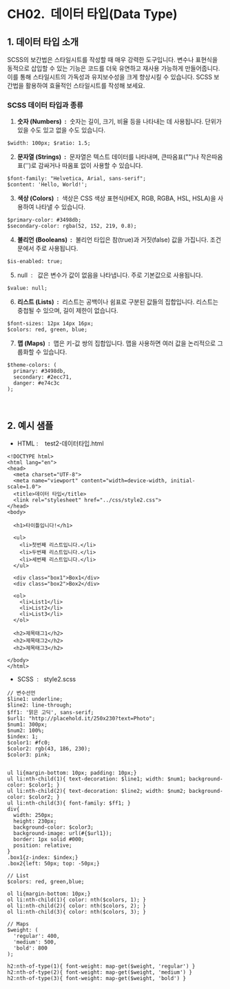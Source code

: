 # CH02.  데이터 타입(Data Type)

  

  

## 1\. 데이터 타입 소개  

SCSS의 보간법은 스타일시트를 작성할 때 매우 강력한 도구입니다. 변수나 표현식을 동적으로 삽입할 수 있는 기능은 코드를 더욱 유연하고 재사용 가능하게 만들어줍니다. 이를 통해 스타일시트의 가독성과 유지보수성을 크게 향상시킬 수 있습니다. SCSS 보간법을 활용하여 효율적인 스타일시트를 작성해 보세요.

  

  

### SCSS 데이터 타입과 종류

  

1. **숫자 (Numbers)  :**  숫자는 길이, 크기, 비율 등을 나타내는 데 사용됩니다. 단위가 있을 수도 있고 없을 수도 있습니다.

```
$width: 100px; $ratio: 1.5;
```

2. **문자열 (Strings)  :**  문자열은 텍스트 데이터를 나타내며, 큰따옴표("")나 작은따옴표('')로 감싸거나 따옴표 없이 사용할 수 있습니다.

```
$font-family: "Helvetica, Arial, sans-serif"; 
$content: 'Hello, World!';
```

3. **색상 (Colors)  :**  색상은 CSS 색상 표현식(HEX, RGB, RGBA, HSL, HSLA)을 사용하여 나타낼 수 있습니다.

```
$primary-color: #3498db; 
$secondary-color: rgba(52, 152, 219, 0.8);
```

4. **불리언 (Booleans)  :**  불리언 타입은 참(true)과 거짓(false) 값을 가집니다. 조건문에서 주로 사용됩니다.

```
$is-enabled: true;
```

  

5. null  :   값은 변수가 값이 없음을 나타냅니다. 주로 기본값으로 사용됩니다.

```
$value: null;
```

6. **리스트 (Lists)  :**  리스트는 공백이나 쉼표로 구분된 값들의 집합입니다. 리스트는 중첩될 수 있으며, 길이 제한이 없습니다.

```
$font-sizes: 12px 14px 16px; 
$colors: red, green, blue;
```

7. **맵 (Maps)  :**  맵은 키-값 쌍의 집합입니다. 맵을 사용하면 여러 값을 논리적으로 그룹화할 수 있습니다.

```
$theme-colors: ( 
  primary: #3498db, 
  secondary: #2ecc71, 
  danger: #e74c3c 
);
```

 <br>

  

## 2\. 예시 샘플

  

- HTML :    test2-데이터타입.html

```
<!DOCTYPE html>
<html lang="en">
<head>
  <meta charset="UTF-8">
  <meta name="viewport" content="width=device-width, initial-scale=1.0">
  <title>데이터 타입</title>
  <link rel="stylesheet" href="../css/style2.css">
</head>
<body>
 
  <h1>타이틀입니다!</h1>
 
  <ul>
    <li>첫번째 리스트입니다.</li>
    <li>두번쨰 리스트입니다.</li>
    <li>세번째 리스트입니다.</li>
  </ul>

  <div class="box1">Box1</div>
  <div class="box2">Box2</div>

  <ol>
    <li>List1</li>
    <li>List2</li>
    <li>List3</li>
  </ol>

  <h2>제목태그1</h2>
  <h2>제목태그2</h2>
  <h2>제목태그3</h2>

</body>
</html>
```

  

- SCSS  :   style2.scss

```
// 변수선언
$line1: underline;
$line2: line-through;
$ff1: '맑은 고딕', sans-serif;
$url1: "http://placehold.it/250x230?text=Photo";
$num1: 300px;
$num2: 100%;
$index: 1;
$color1: #fc0;
$color2: rgb(43, 186, 230);
$color3: pink;


ul li{margin-bottom: 10px; padding: 10px;}
ul li:nth-child(1){ text-decoration: $line1; width: $num1; background-color: $color1; }
ul li:nth-child(2){ text-decoration: $line2; width: $num2; background-color: $color2; }
ul li:nth-child(3){ font-family: $ff1; }
div{
  width: 250px;
  height: 230px;
  background-color: $color3;
  background-image: url(#{$url1});
  border: 1px solid #000;
  position: relative; 
}
.box1{z-index: $index;}
.box2{left: 50px; top: -50px;}

// List
$colors: red, green,blue;

ol li{margin-bottom: 10px;}
ol li:nth-child(1){ color: nth($colors, 1); }
ol li:nth-child(2){ color: nth($colors, 2); }
ol li:nth-child(3){ color: nth($colors, 3); }

// Maps
$weight: (
  'regular': 400,
  'medium': 500,
  'bold': 800
);

h2:nth-of-type(1){ font-weight: map-get($weight, 'regular') }
h2:nth-of-type(2){ font-weight: map-get($weight, 'medium') }
h2:nth-of-type(3){ font-weight: map-get($weight, 'bold') }
```